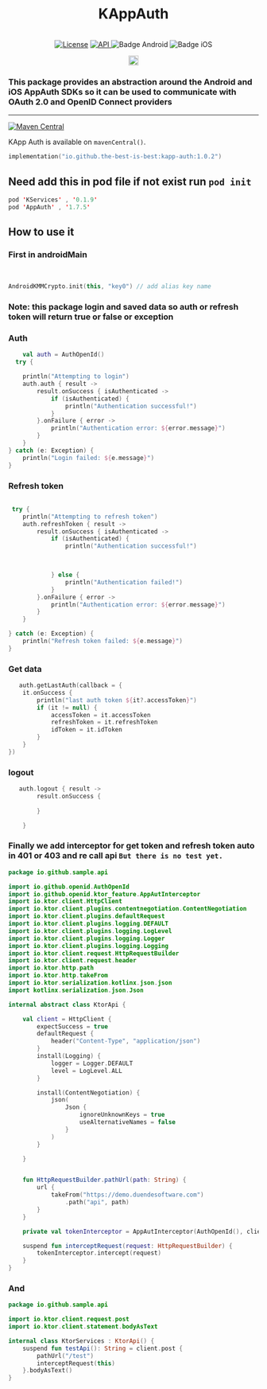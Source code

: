 <h1 align="center">KAppAuth</h1><br>

<div align="center">
<a href="https://opensource.org/licenses/Apache-2.0"><img alt="License" src="https://img.shields.io/badge/License-Apache%202.0-blue.svg"/></a>
<a href="https://android-arsenal.com/api?level=21" rel="nofollow">
    <img alt="API" src="https://img.shields.io/badge/API-21%2B-brightgreen.svg?style=flat" style="max-width: 100%;">
</a>
  <img src="https://img.shields.io/badge/Platform-Android-brightgreen.svg?logo=android" alt="Badge Android" />
  <img src="https://img.shields.io/badge/Platform-iOS%20%2F%20macOS-lightgrey.svg?logo=apple" alt="Badge iOS" />

<a href="https://github.com/the-best-is-best/"><img alt="Profile" src="https://img.shields.io/badge/github-%23181717.svg?&style=for-the-badge&logo=github&logoColor=white" height="20"/></a>
</div>

### This package provides an abstraction around the Android and iOS AppAuth SDKs so it can be used to communicate with OAuth 2.0 and OpenID Connect providers

<hr>

[![Maven Central](https://img.shields.io/maven-central/v/io.github.the-best-is-best/kapp-auth)](https://central.sonatype.com/artifact/io.github.the-best-is-best/kapp-auth)

KApp Auth is available on `mavenCentral()`.

```kotlin
implementation("io.github.the-best-is-best:kapp-auth:1.0.2")
```

## Need add this in pod file if not exist run ` pod init `

```swift
pod 'KServices' , '0.1.9'
pod 'AppAuth' , '1.7.5'
```

## How to use it

### First in androidMain

<br>

```kotlin
AndroidKMMCrypto.init(this, "key0") // add alias key name
```

### Note: this package login and saved data so auth or refresh token will return true or false or exception

### Auth

```kotlin
    val auth = AuthOpenId()
  try {

    println("Attempting to login")
    auth.auth { result ->
        result.onSuccess { isAuthenticated ->
            if (isAuthenticated) {
                println("Authentication successful!")
            }
        }.onFailure { error ->
            println("Authentication error: ${error.message}")
        }
    }
} catch (e: Exception) {
    println("Login failed: ${e.message}")
}
```

### Refresh token

```kotlin

 try {
    println("Attempting to refresh token")
    auth.refreshToken { result ->
        result.onSuccess { isAuthenticated ->
            if (isAuthenticated) {
                println("Authentication successful!")
                


            } else {
                println("Authentication failed!")
            }
        }.onFailure { error ->
            println("Authentication error: ${error.message}")
        }
    }

} catch (e: Exception) {
    println("Refresh token failed: ${e.message}")
}
```

### Get data

```kotlin
   auth.getLastAuth(callback = {
    it.onSuccess {
        println("last auth token ${it?.accessToken}")
        if (it != null) {
            accessToken = it.accessToken
            refreshToken = it.refreshToken
            idToken = it.idToken
        }
    }
})
```

### logout

```kotlin
   auth.logout { result ->
        result.onSuccess {
        
        }

    }

```

### Finally we add interceptor for get token and refresh token auto in 401 or 403 and re call api ` But there is no test yet. `

```kotlin
package io.github.sample.api

import io.github.openid.AuthOpenId
import io.github.openid.ktor_feature.AppAutInterceptor
import io.ktor.client.HttpClient
import io.ktor.client.plugins.contentnegotiation.ContentNegotiation
import io.ktor.client.plugins.defaultRequest
import io.ktor.client.plugins.logging.DEFAULT
import io.ktor.client.plugins.logging.LogLevel
import io.ktor.client.plugins.logging.Logger
import io.ktor.client.plugins.logging.Logging
import io.ktor.client.request.HttpRequestBuilder
import io.ktor.client.request.header
import io.ktor.http.path
import io.ktor.http.takeFrom
import io.ktor.serialization.kotlinx.json.json
import kotlinx.serialization.json.Json

internal abstract class KtorApi {

    val client = HttpClient {
        expectSuccess = true
        defaultRequest {
            header("Content-Type", "application/json")
        }
        install(Logging) {
            logger = Logger.DEFAULT
            level = LogLevel.ALL
        }

        install(ContentNegotiation) {
            json(
                Json {
                    ignoreUnknownKeys = true
                    useAlternativeNames = false
                }
            )
        }

    }


    fun HttpRequestBuilder.pathUrl(path: String) {
        url {
            takeFrom("https://demo.duendesoftware.com")
                .path("api", path)
        }
    }

    private val tokenInterceptor = AppAutInterceptor(AuthOpenId(), client)

    suspend fun interceptRequest(request: HttpRequestBuilder) {
        tokenInterceptor.intercept(request)
    }
}

```

### And

```kotlin
package io.github.sample.api

import io.ktor.client.request.post
import io.ktor.client.statement.bodyAsText

internal class KtorServices : KtorApi() {
    suspend fun testApi(): String = client.post {
        pathUrl("/test")
        interceptRequest(this)
    }.bodyAsText()
}
```
